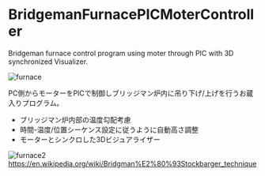 # BridgemanFurnacePICMoterController

Bridgeman furnace control program using moter through PIC with 3D synchronized Visualizer.  
  
![furnace](https://github.com/pondelion/BridgemanFurnacePICMoterController/blob/master/gallary/furnace2.gif?raw=true)
  
PC側からモーターをPICで制御しブリッジマン炉内に吊り下げ/上げを行うお蔵入りプログラム。  
  
- ブリッジマン炉内部の温度勾配考慮  
- 時間-温度/位置シーケンス設定に従うように自動高さ調整  
- モーターとシンクロした3Dビジュアライザー  
  
![furnace2](https://upload.wikimedia.org/wikipedia/commons/thumb/6/63/Bridgman-Stockbarger-Technique.svg/700px-Bridgman-Stockbarger-Technique.svg.png)
https://en.wikipedia.org/wiki/Bridgman%E2%80%93Stockbarger_technique
